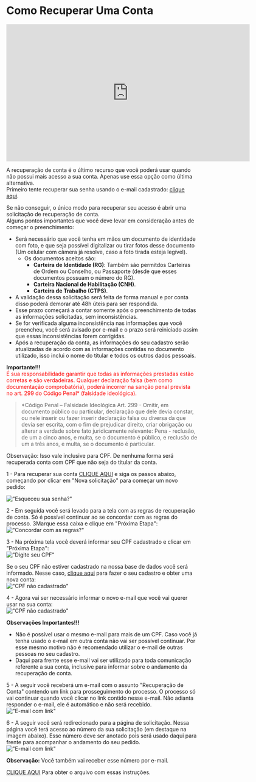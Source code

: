 # Como Recuperar Uma Conta

<div class="video">
	<iframe width="640" height="360" src="https://player.vimeo.com/video/275890571" frameborder="0" gesture="media" allow="encrypted-media" allowfullscreen>
	</iframe>
</div>  

A recuperação de conta é o último recurso que você poderá usar quando não possui mais acesso a sua conta. Apenas use essa opção como última alternativa.  
Primeiro tente recuperar sua senha usando o e-mail cadastrado: [clique aqui](https://docs.acessocidadao.es.gov.br/Duvidas/ComoRecuperarSenha.html).  

Se não conseguir, o único modo para recuperar seu acesso é abrir uma solicitação de recuperação de conta.  
Alguns pontos importantes que você deve levar em consideração antes de começar o preenchimento:
* Será necessário que você tenha em mãos um documento de identidade com foto, e que seja possível digitalizar ou tirar fotos desse documento 
(Um celular com câmera já resolve, caso a foto tirada esteja legível).
    * Os documentos aceitos são:
	    * **Carteira de Identidade (RG)**: Também são permitdos Carteiras de Ordem ou Conselho, ou Passaporte (desde que esses documentos possuam o número do RG).
		* **Carteira Nacional de Habilitação (CNH)**.
		* **Carteira de Trabalho (CTPS)**.
* A validação dessa solicitação será feita de forma manual e por conta disso poderá demorar até 48h úteis para ser respondida.
* Esse prazo começará a contar somente após o preenchimento de todas as informações solicitadas, sem inconsistências.
* Se for verificada alguma inconsistência nas informações que você preencheu, você será avisado por e-mail e o prazo será reiniciado assim que essas inconsistências 
forem corrigidas.
* Após a recuperação da conta, as informações do seu cadastro serão atualizadas de acordo com as informações contidas no documento utilizado, 
isso inclui o nome do titular e todos os outros dados pessoais.

**Importante!!!**  
<span style="color:red">É sua responsabilidade garantir que todas as informações prestadas estão corretas e são verdadeiras. 
Qualquer declaração falsa (bem como documentação comprobatória), poderá incorrer na sanção penal prevista no art. 299 do Código Penal* (falsidade ideológica).</span>  

> *Código Penal – Falsidade Ideológica
Art. 299 - Omitir, em documento público ou particular, declaração que dele devia constar, ou nele inserir ou fazer inserir declaração falsa ou diversa da que 
devia ser escrita, com o fim de prejudicar direito, criar obrigação ou alterar a verdade sobre fato juridicamente relevante:
Pena - reclusão, de um a cinco anos, e multa, se o documento é público, e reclusão de um a três anos, e multa, se o documento é particular.  

Observação: Isso vale inclusive para CPF. De nenhuma forma será recuperada conta com CPF que não seja do titular da conta.


1 - Para recuperar sua conta [CLIQUE AQUI](https://docs.acessocidadao.es.gov.br/Duvidas/ComoRecuperarConta.html) e siga os passos abaixo, 
começando por clicar em "Nova solicitação" para começar um novo pedido:  

!["Esqueceu sua senha?"](../_images/RecuperarConta1.png)  

2 - Em seguida você será levado para a tela com as regras de recuperação de conta. Só é possível continuar ao se concordar com as regras do processo. 
3Marque essa caixa e clique em "Próxima Etapa":  
!["Concordar com as regras?"](../_images/RecuperarConta7.png)  

3 - Na próxima tela você deverá informar seu CPF cadastrado e clicar em "Próxima Etapa":  
!["Digite seu CPF"](../_images/RecuperarConta2.png)  

Se o seu CPF não estiver cadastrado na nossa base de dados você será informado. Nesse caso, [clique aqui](https://docs.acessocidadao.es.gov.br/Duvidas/ComoCriarConta.html) 
para fazer o seu cadastro e obter uma nova conta:  
!["CPF não cadastrado"](../_images/Recuperar3.png)  

4 - Agora vai ser necessário informar o novo e-mail que você vai querer usar na sua conta:  
!["CPF não cadastrado"](../_images/RecuperarConta8.png)  

**Observações Importantes!!!**  
- Não é possível usar o mesmo e-mail para mais de um CPF. Caso você já tenha usado o e-mail em outra conta não vai ser possível continuar. 
Por esse mesmo motivo não é recomendado utilizar o e-mail de outras pessoas no seu cadastro.
- Daqui para frente esse e-mail vai ser utilizado para toda comunicação referente a sua conta, inclusive para informar sobre o andamento da recuperação de conta.

5 - A seguir você receberá um e-mail com o assunto "Recuperação de Conta" contendo um link para prosseguimento do processo. 
O processo só vai continuar quando você clicar no link contido nesse e-mail. Nâo adianta responder o e-mail, ele é automático e não será recebido.  
!["E-mail com link"](../_images/RecuperarConta10.png)  

6 - A seguir você será redirecionado para a página de solicitação. 
Nessa página você terá acesso ao número da sua solicitação (em destaque na imagem abaixo).
Esse número deve ser anotado pois será usado daqui para frente para acompanhar o andamento do seu pedido.  
!["E-mail com link"](../_images/RecuperarConta11.png)  

**Observação:** Você também vai receber esse número por e-mail.  


[CLIQUE AQUI](../_arquivos/RecuperarConta.pdf) Para obter o arquivo com essas instruções.